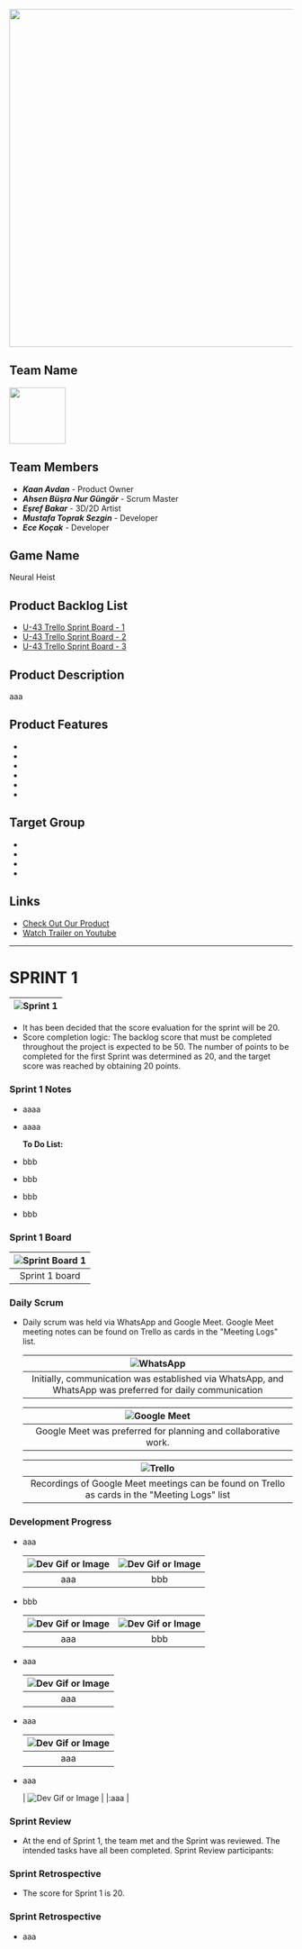 <p align="center">
  <img src="images/image-1.png" width="600">
</p>


## Team Name
<img src="images/image-2.png" width="100">

## Team Members
- ***Kaan Avdan*** - Product Owner
- ***Ahsen Büşra Nur Güngör*** - Scrum Master
- ***Eşref Bakar*** - 3D/2D Artist
- ***Mustafa Toprak Sezgin*** - Developer
- ***Ece Koçak*** - Developer



## Game Name
Neural Heist


## Product Backlog List
- [U-43 Trello Sprint Board - 1](https://trello.com/b/Dkt6f6eS/1-sprint)
- [U-43 Trello Sprint Board - 2](https://trello.com/b/PlpaYQrY/2-sprint)
- [U-43 Trello Sprint Board - 3](https://trello.com/b/V8sbhcHa/sprint-3)

## Product Description
aaa

## Product Features
-
-
-
-
-
-

## Target Group
-
-
-
-

## Links
- [Check Out Our Product]()
- [Watch Trailer on Youtube](https://www.youtube.com/watch?v=LpNVf8sczqU)

---
# **SPRINT 1**

   | ![Sprint 1](images/image-3.png) |
   |:---------------------------------:|

- It has been decided that the score evaluation for the sprint will be 20.
- Score completion logic: The backlog score that must be completed throughout the project is expected to be 50. The number of points to be completed for the first Sprint was determined as 20, and the target score was reached by obtaining 20 points.

### **Sprint 1 Notes**
- aaaa
- aaaa <br>

  **To Do List:**
- bbb
- bbb
- bbb
- bbb

### **Sprint 1 Board**
   | ![Sprint Board 1](images/image-4.png) |
   |:---------------------------------:|
   | Sprint 1 board                         |

### **Daily Scrum**

* Daily scrum was held via WhatsApp and Google Meet. Google Meet meeting notes can be found on Trello as cards in the "Meeting Logs" list.

   | ![WhatsApp](images/image-5.png) |
   |:---------------------------------:|
   | Initially, communication was established via WhatsApp, and WhatsApp was preferred for daily communication                         |

   | ![Google Meet](images/image-6.png) |
   |:---------------------------------:|
   | Google Meet was preferred for planning and collaborative work.                         |

   | ![Trello](images/image-7.png) |
   |:---------------------------------:|
   | Recordings of Google Meet meetings can be found on Trello as cards in the "Meeting Logs" list                         |

 
### **Development Progress**
* aaa

   | ![Dev Gif or Image](images/image-9.gif) | ![Dev Gif or Image](images/image-10.gif) |
   |:---------------------------------:|:-----------------------------------:|
   | aaa                        | bbb                        |

* bbb

   | ![Dev Gif or Image](images/image-11.gif) | ![Dev Gif or Image](images/image-12.gif) |
   |:---------------------------------:|:-----------------------------------:|
   | aaa                        | bbb                         |

* aaa

   | ![Dev Gif or Image](images/image-13.png) |
   |:---------------------------------:|
   | aaa                       |

* aaa

   | ![Dev Gif or Image](images/image-14.png) |
   |:---------------------------------:|
   | aaa                        |

* aaa

   | ![Dev Gif or Image](images/image-15.png) |
   |:aaa                         |


 ### **Sprint Review**
- At the end of Sprint 1, the team met and the Sprint was reviewed. The intended tasks have all been completed.
Sprint Review participants:




 ### **Sprint Retrospective**
- The score for Sprint 1 is 20.





 ### **Sprint Retrospective**
- aaa
